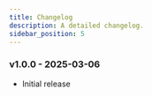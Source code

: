 ```yaml
---
title: Changelog
description: A detailed changelog.
sidebar_position: 5
---
```


### v1.0.0 - 2025-03-06

- Initial release

<!-- ### v1.0.1 - YYYY-MM-DD

- Bug fix -->
